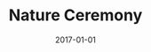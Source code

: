 ---
category: gallery
mediums:
  - digital-montage
topics:
  - fantasy
  - spirituality
card-class: gallery-image
image: nature_ceremony.jpg
title: Nature Ceremony
author:
date: 2017-01-01
text: Digital Montage
---
